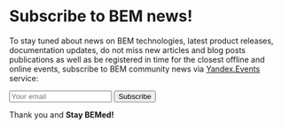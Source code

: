 # Subscribe to BEM news!

To stay tuned about news on BEM technologies, latest product releases, documentation updates, do not miss new articles and blog posts publications as well as be registered in time for the closest offline and online events, subscribe to BEM community news via [Yandex.Events](https://events.yandex.com) service:

<form action="https://api.test1f.tech.yandex.com/178668/subscribe/" method="POST">
    <span class="input input_theme_islands input_size_m i-bem" data-bem='{"input":{}}'><span class="input__box"><input class="input__control" placeholder="Your email"/></span></span> 
    <button class="button button_theme_islands button_size_m button_view_action button_type_submit button__control i-bem" data-bem='{"button":{}}' role="button" type="submit"><span class="button__text">Subscribe</span></button> 
</form>

Thank you and **Stay BEMed!**
